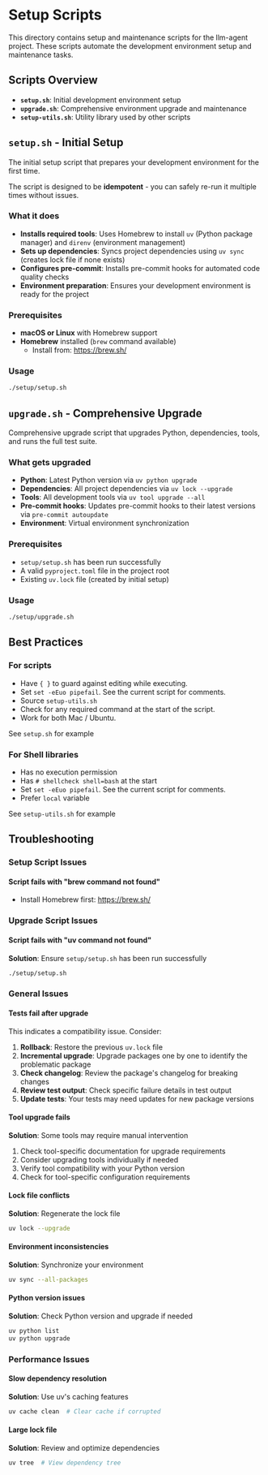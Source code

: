 # Setup Scripts

This directory contains setup and maintenance scripts for the llm-agent project.
These scripts automate the development environment setup and maintenance tasks.

## Scripts Overview

- **`setup.sh`**: Initial development environment setup
- **`upgrade.sh`**: Comprehensive environment upgrade and maintenance
- **`setup-utils.sh`**: Utility library used by other scripts

## `setup.sh` - Initial Setup

The initial setup script that prepares your development environment for the first time.

The script is designed to be **idempotent** - you can safely re-run it multiple times without issues.

### What it does

- **Installs required tools**: Uses Homebrew to install `uv` (Python package manager) and `direnv` (environment management)
- **Sets up dependencies**: Syncs project dependencies using `uv sync` (creates lock file if none exists)
- **Configures pre-commit**: Installs pre-commit hooks for automated code quality checks
- **Environment preparation**: Ensures your development environment is ready for the project

### Prerequisites

- **macOS or Linux** with Homebrew support
- **Homebrew** installed (`brew` command available)
  - Install from: <https://brew.sh/>

### Usage

```bash
./setup/setup.sh
```

## `upgrade.sh` - Comprehensive Upgrade

Comprehensive upgrade script that upgrades Python, dependencies, tools, and runs the full test suite.

### What gets upgraded

- **Python**: Latest Python version via `uv python upgrade`
- **Dependencies**: All project dependencies via `uv lock --upgrade`
- **Tools**: All development tools via `uv tool upgrade --all`
- **Pre-commit hooks**: Updates pre-commit hooks to their latest versions via `pre-commit autoupdate`
- **Environment**: Virtual environment synchronization

### Prerequisites

- `setup/setup.sh` has been run successfully
- A valid `pyproject.toml` file in the project root
- Existing `uv.lock` file (created by initial setup)

### Usage

```bash
./setup/upgrade.sh
```

## Best Practices

### For scripts

- Have `{ }` to guard against editing while executing.
- Set `set -eEuo pipefail`. See the current script for comments.
- Source `setup-utils.sh`
- Check for any required command at the start of the script.
- Work for both Mac / Ubuntu.

See `setup.sh` for example

### For Shell libraries

- Has no execution permission
- Has `# shellcheck shell=bash` at the start
- Set `set -eEuo pipefail`. See the current script for comments.
- Prefer `local` variable

See `setup-utils.sh` for example

## Troubleshooting

### Setup Script Issues

#### Script fails with "brew command not found"

- Install Homebrew first: <https://brew.sh/>

### Upgrade Script Issues

#### Script fails with "uv command not found"

**Solution**: Ensure `setup/setup.sh` has been run successfully

```bash
./setup/setup.sh
```

### General Issues

#### Tests fail after upgrade

This indicates a compatibility issue. Consider:

1. **Rollback**: Restore the previous `uv.lock` file
1. **Incremental upgrade**: Upgrade packages one by one to identify the problematic package
1. **Check changelog**: Review the package's changelog for breaking changes
1. **Review test output**: Check specific failure details in test output
1. **Update tests**: Your tests may need updates for new package versions

#### Tool upgrade fails

**Solution**: Some tools may require manual intervention

1. Check tool-specific documentation for upgrade requirements
1. Consider upgrading tools individually if needed
1. Verify tool compatibility with your Python version
1. Check for tool-specific configuration requirements

#### Lock file conflicts

**Solution**: Regenerate the lock file

```bash
uv lock --upgrade
```

#### Environment inconsistencies

**Solution**: Synchronize your environment

```bash
uv sync --all-packages
```

#### Python version issues

**Solution**: Check Python version and upgrade if needed

```bash
uv python list
uv python upgrade
```

### Performance Issues

#### Slow dependency resolution

**Solution**: Use uv's caching features

```bash
uv cache clean  # Clear cache if corrupted
```

#### Large lock file

**Solution**: Review and optimize dependencies

```bash
uv tree  # View dependency tree
```
